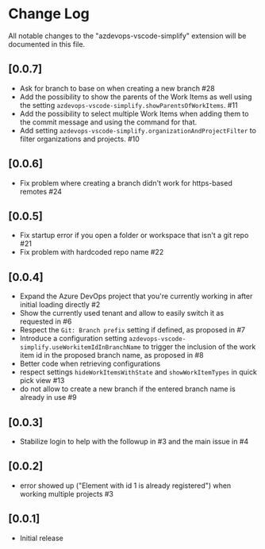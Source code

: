 # Change Log

All notable changes to the "azdevops-vscode-simplify" extension will be documented in this file.

## [0.0.7]

- Ask for branch to base on when creating a new branch #28
- Add the possibility to show the parents of the Work Items as well using the setting `azdevops-vscode-simplify.showParentsOfWorkItems`. #11
- Add the possibility to select multiple Work Items when adding them to the commit message and using the command for that.
- Add setting `azdevops-vscode-simplify.organizationAndProjectFilter` to filter organizations and projects. #10

## [0.0.6]

- Fix problem where creating a branch didn't work for https-based remotes #24

## [0.0.5]

- Fix startup error if you open a folder or workspace that isn't a git repo #21
- Fix problem with hardcoded repo name #22

## [0.0.4]

- Expand the Azure DevOps project that you're currently working in after initial loading directly #2
- Show the currently used tenant and allow to easily switch it as requested in #6
- Respect the `Git: Branch prefix` setting if defined, as proposed in #7
- Introduce a configuration setting `azdevops-vscode-simplify.useWorkitemIdInBranchName` to trigger the inclusion of the work item id in the proposed branch name, as proposed in #8
- Better code when retrieving configurations
- respect settings `hideWorkItemsWithState` and `showWorkItemTypes` in quick pick view #13
- do not allow to create a new branch if the entered branch name is already in use #9

## [0.0.3]

- Stabilize login to help with the followup in #3 and the main issue in #4

## [0.0.2]

- error showed up ("Element with id 1 is already registered") when working multiple projects #3

## [0.0.1]

- Initial release